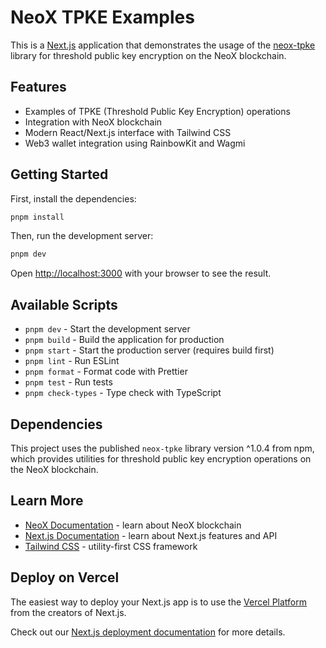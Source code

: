 # NeoX TPKE Examples

This is a [Next.js](https://nextjs.org/) application that demonstrates the usage of the [neox-tpke](https://www.npmjs.com/package/neox-tpke) library for threshold public key encryption on the NeoX blockchain.

## Features

- Examples of TPKE (Threshold Public Key Encryption) operations
- Integration with NeoX blockchain
- Modern React/Next.js interface with Tailwind CSS
- Web3 wallet integration using RainbowKit and Wagmi

## Getting Started

First, install the dependencies:

```bash
pnpm install
```

Then, run the development server:

```bash
pnpm dev
```

Open [http://localhost:3000](http://localhost:3000) with your browser to see the result.

## Available Scripts

- `pnpm dev` - Start the development server
- `pnpm build` - Build the application for production
- `pnpm start` - Start the production server (requires build first)
- `pnpm lint` - Run ESLint
- `pnpm format` - Format code with Prettier
- `pnpm test` - Run tests
- `pnpm check-types` - Type check with TypeScript

## Dependencies

This project uses the published `neox-tpke` library version ^1.0.4 from npm, which provides utilities for threshold public key encryption operations on the NeoX blockchain.

## Learn More

- [NeoX Documentation](https://docs.neox.org/) - learn about NeoX blockchain
- [Next.js Documentation](https://nextjs.org/docs) - learn about Next.js features and API
- [Tailwind CSS](https://tailwindcss.com/docs) - utility-first CSS framework

## Deploy on Vercel

The easiest way to deploy your Next.js app is to use the [Vercel Platform](https://vercel.com/new?utm_medium=default-template&filter=next.js&utm_source=create-next-app&utm_campaign=create-next-app-readme) from the creators of Next.js.

Check out our [Next.js deployment documentation](https://nextjs.org/docs/deployment) for more details.
